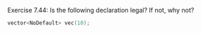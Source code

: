 Exercise 7.44: Is the following declaration legal? If not, why not?
```cpp
vector<NoDefault> vec(10);
```